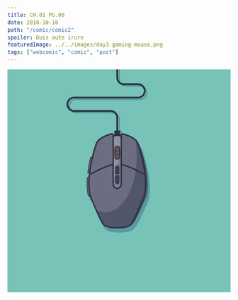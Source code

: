 ```yaml
---
title: CH.01 PG.00
date: 2018-10-10
path: "/comic/comic2"
spoiler: Duis aute irure
featuredImage: ../../images/day3-gaming-mouse.png
tags: ["webcomic", "comic", "post"]
---
```


![Comic 2](../../images/day3-gaming-mouse.png)